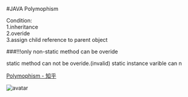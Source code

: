 #JAVA Polymophism


Condition:  
1.inheritance  
2.overide  
3.assign child reference to parent object


###!!!only non-static method can be overide

static method can not be overide.(invalid)
static instance varible can n

[Polymophism - 知乎](https://www.zhihu.com/question/30082151)

![avatar](/Users/yiling/Desktop/picture/1.jpg)